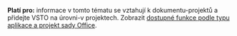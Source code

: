   **Platí pro:** informace v tomto tématu se vztahují k dokumentu\-projektů a přidejte VSTO na úrovni\-v projektech. Zobrazit [dostupné funkce podle typu aplikace a projekt sady Office](../../vsto/features-available-by-office-application-and-project-type.md).

  